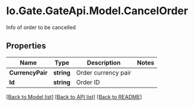 
# Io.Gate.GateApi.Model.CancelOrder

Info of order to be cancelled

## Properties

Name | Type | Description | Notes
------------ | ------------- | ------------- | -------------
**CurrencyPair** | **string** | Order currency pair | 
**Id** | **string** | Order ID | 

[[Back to Model list]](../README.md#documentation-for-models)
[[Back to API list]](../README.md#documentation-for-api-endpoints)
[[Back to README]](../README.md)
